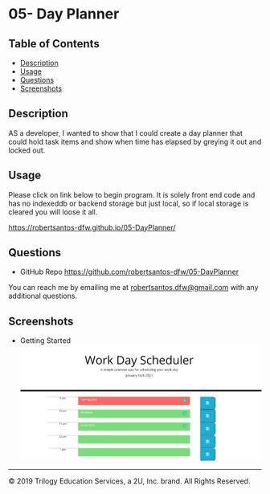 # 05- Day Planner

## Table of Contents

* [Description](#description)
* [Usage](#usage)
* [Questions](#questions)
* [Screenshots](#screenshots)

## Description 

AS a developer, I wanted to show that I could create a day planner that could hold task items and show when time has elapsed by greying it out and locked out. 


## Usage 

Please click on link below to begin program. It is solely front end code and has no indexeddb or backend storage but just local, so if local storage is cleared you will loose it all.

https://robertsantos-dfw.github.io/05-DayPlanner/

## Questions

* GitHub Repo https://github.com/robertsantos-dfw/05-DayPlanner

You can reach me by emailing me at robertsantos.dfw@gmail.com with any additional questions.

## Screenshots

* Getting Started
![Getting Started](./Assets/screenshot01.png)

---
© 2019 Trilogy Education Services, a 2U, Inc. brand. All Rights Reserved.

